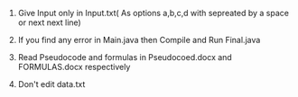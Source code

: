 1) Give Input only in Input.txt( As options a,b,c,d with sepreated by a space or next next line)

2) If you find any error in Main.java then Compile and Run Final.java

3) Read Pseudocode and formulas in Pseudocoed.docx and FORMULAS.docx respectively

4) Don't edit data.txt

